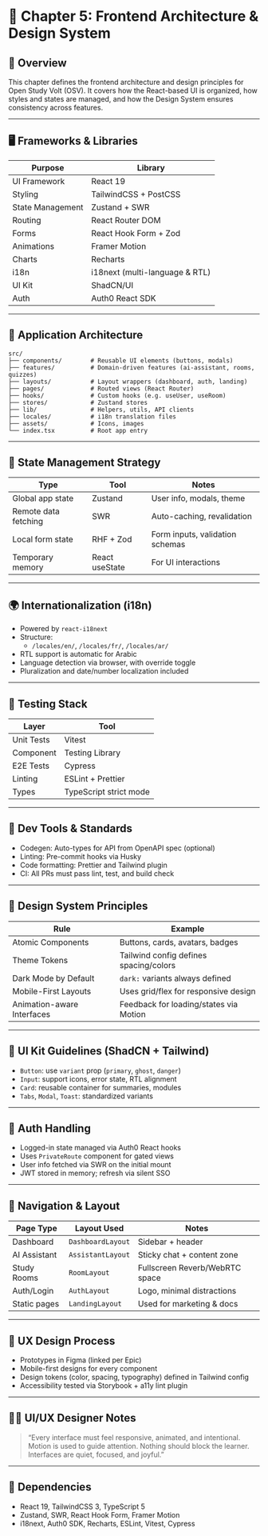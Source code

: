 # 🎨 Chapter 5: Frontend Architecture & Design System

## 🎯 Overview

This chapter defines the frontend architecture and design principles for Open Study Volt (OSV). It covers how the React-based UI is organized, how styles and states are managed, and how the Design System ensures consistency across features.

---

## 🖥️ Frameworks & Libraries

| Purpose           | Library                        |
|-------------------|--------------------------------|
| UI Framework      | React 19                       |
| Styling           | TailwindCSS + PostCSS          |
| State Management  | Zustand + SWR                  |
| Routing           | React Router DOM               |
| Forms             | React Hook Form + Zod          |
| Animations        | Framer Motion                  |
| Charts            | Recharts                       |
| i18n              | i18next (multi-language & RTL) |
| UI Kit            | ShadCN/UI                      |
| Auth              | Auth0 React SDK                |

---

## 🧱 Application Architecture

```plaintext
src/
├── components/        # Reusable UI elements (buttons, modals)
├── features/          # Domain-driven features (ai-assistant, rooms, quizzes)
├── layouts/           # Layout wrappers (dashboard, auth, landing)
├── pages/             # Routed views (React Router)
├── hooks/             # Custom hooks (e.g. useUser, useRoom)
├── stores/            # Zustand stores
├── lib/               # Helpers, utils, API clients
├── locales/           # i18n translation files
├── assets/            # Icons, images
└── index.tsx          # Root app entry
```

---

## 🧠 State Management Strategy

| Type                 | Tool           | Notes                           |
|----------------------|----------------|---------------------------------|
| Global app state     | Zustand        | User info, modals, theme        |
| Remote data fetching | SWR            | Auto-caching, revalidation      |
| Local form state     | RHF + Zod      | Form inputs, validation schemas |
| Temporary memory     | React useState | For UI interactions             |

---

## 🌍 Internationalization (i18n)

- Powered by `react-i18next`
- Structure:
  - `/locales/en/`, `/locales/fr/`, `/locales/ar/`
- RTL support is automatic for Arabic
- Language detection via browser, with override toggle
- Pluralization and date/number localization included

---

## 🧪 Testing Stack

| Layer      | Tool                   |
|------------|------------------------|
| Unit Tests | Vitest                 |
| Component  | Testing Library        |
| E2E Tests  | Cypress                |
| Linting    | ESLint + Prettier      |
| Types      | TypeScript strict mode |

---

## 🧰 Dev Tools & Standards

- Codegen: Auto-types for API from OpenAPI spec (optional)
- Linting: Pre-commit hooks via Husky
- Code formatting: Prettier and Tailwind plugin
- CI: All PRs must pass lint, test, and build check

---

## 🎨 Design System Principles

| Rule                       | Example                                |
|----------------------------|----------------------------------------|
| Atomic Components          | Buttons, cards, avatars, badges        |
| Theme Tokens               | Tailwind config defines spacing/colors |
| Dark Mode by Default       | `dark:` variants always defined        |
| Mobile-First Layouts       | Uses grid/flex for responsive design   |
| Animation-aware Interfaces | Feedback for loading/states via Motion |

---

## 🧩 UI Kit Guidelines (ShadCN + Tailwind)

- `Button`: use `variant` prop (`primary`, `ghost`, `danger`)
- `Input`: support icons, error state, RTL alignment
- `Card`: reusable container for summaries, modules
- `Tabs`, `Modal`, `Toast`: standardized variants

---

## 🔐 Auth Handling

- Logged-in state managed via Auth0 React hooks
- Uses `PrivateRoute` component for gated views
- User info fetched via SWR on the initial mount
- JWT stored in memory; refresh via silent SSO

---

## 🧭 Navigation & Layout

| Page Type        | Layout Used          | Notes                          |
|------------------|----------------------|--------------------------------|
| Dashboard        | `DashboardLayout`    | Sidebar + header               |
| AI Assistant     | `AssistantLayout`    | Sticky chat + content zone     |
| Study Rooms      | `RoomLayout`         | Fullscreen Reverb/WebRTC space |
| Auth/Login       | `AuthLayout`         | Logo, minimal distractions     |
| Static pages     | `LandingLayout`      | Used for marketing & docs      |

---

## 📝 UX Design Process

- Prototypes in Figma (linked per Epic)
- Mobile-first designs for every component
- Design tokens (color, spacing, typography) defined in Tailwind config
- Accessibility tested via Storybook + a11y lint plugin

---

## 🧑‍🎨 UI/UX Designer Notes

> “Every interface must feel responsive, animated, and intentional. Motion is used to guide attention. Nothing should block the learner. Interfaces are quiet, focused, and joyful.”

---

## 🔗 Dependencies

- React 19, TailwindCSS 3, TypeScript 5
- Zustand, SWR, React Hook Form, Framer Motion
- i18next, Auth0 SDK, Recharts, ESLint, Vitest, Cypress
